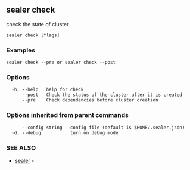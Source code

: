 ## sealer check

check the state of cluster 

```
sealer check [flags]
```

### Examples

```
sealer check --pre or sealer check --post
```

### Options

```
  -h, --help   help for check
      --post   Check the status of the cluster after it is created
      --pre    Check dependencies before cluster creation
```

### Options inherited from parent commands

```
      --config string   config file (default is $HOME/.sealer.json)
  -d, --debug           turn on debug mode
```

### SEE ALSO

* [sealer](sealer.md)	 - 

